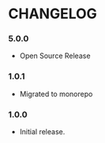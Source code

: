 # CHANGELOG

### 5.0.0

- Open Source Release

### 1.0.1

- Migrated to monorepo

### 1.0.0

- Initial release.
